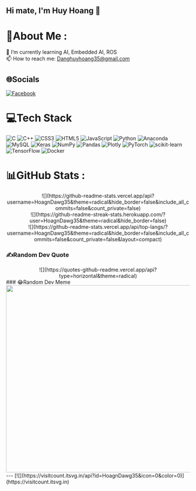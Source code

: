 ## Hi mate, I'm Huy Hoang 👋

# 💫About Me :

🌱 I’m currently learning AI, Embedded AI, ROS <br>
📫 How to reach me: Danghuyhoang35@gmail.com

## 🌐Socials
[![Facebook](https://img.shields.io/badge/Facebook-%231877F2.svg?logo=Facebook&logoColor=white)](https://www.facebook.com/Hoang.huy012)

# 💻Tech Stack

![C](https://img.shields.io/badge/c-%2300599C.svg?style=for-the-badge&logo=c&logoColor=white) ![C++](https://img.shields.io/badge/c++-%2300599C.svg?style=for-the-badge&logo=c%2B%2B&logoColor=white) ![CSS3](https://img.shields.io/badge/css3-%231572B6.svg?style=for-the-badge&logo=css3&logoColor=white) ![HTML5](https://img.shields.io/badge/html5-%23E34F26.svg?style=for-the-badge&logo=html5&logoColor=white) ![JavaScript](https://img.shields.io/badge/javascript-%23323330.svg?style=for-the-badge&logo=javascript&logoColor=%23F7DF1E) ![Python](https://img.shields.io/badge/python-3670A0?style=for-the-badge&logo=python&logoColor=ffdd54) ![Anaconda](https://img.shields.io/badge/Anaconda-%2344A833.svg?style=for-the-badge&logo=anaconda&logoColor=white) ![MySQL](https://img.shields.io/badge/mysql-%2300f.svg?style=for-the-badge&logo=mysql&logoColor=white) ![Keras](https://img.shields.io/badge/Keras-%23D00000.svg?style=for-the-badge&logo=Keras&logoColor=white) ![NumPy](https://img.shields.io/badge/numpy-%23013243.svg?style=for-the-badge&logo=numpy&logoColor=white) ![Pandas](https://img.shields.io/badge/pandas-%23150458.svg?style=for-the-badge&logo=pandas&logoColor=white) ![Plotly](https://img.shields.io/badge/Plotly-%233F4F75.svg?style=for-the-badge&logo=plotly&logoColor=white) ![PyTorch](https://img.shields.io/badge/PyTorch-%23EE4C2C.svg?style=for-the-badge&logo=PyTorch&logoColor=white) ![scikit-learn](https://img.shields.io/badge/scikit--learn-%23F7931E.svg?style=for-the-badge&logo=scikit-learn&logoColor=white) ![TensorFlow](https://img.shields.io/badge/TensorFlow-%23FF6F00.svg?style=for-the-badge&logo=TensorFlow&logoColor=white) ![Docker](https://img.shields.io/badge/docker-%230db7ed.svg?style=for-the-badge&logo=docker&logoColor=white)

# 📊GitHub Stats :
<div align="center">
![](https://github-readme-stats.vercel.app/api?username=HoagnDawg35&theme=radical&hide_border=false&include_all_commits=false&count_private=false)<br/>
![](https://github-readme-streak-stats.herokuapp.com/?user=HoagnDawg35&theme=radical&hide_border=false)<br/>
![](https://github-readme-stats.vercel.app/api/top-langs/?username=HoagnDawg35&theme=radical&hide_border=false&include_all_commits=false&count_private=false&layout=compact)
</div>

### ✍️Random Dev Quote
<div align="center">
![](https://quotes-github-readme.vercel.app/api?type=horizontal&theme=radical)
</div>
### 😂Random Dev Meme
<div align="center">
<img src="https://random-memer.herokuapp.com/" width="512px"/>
</div>
---
[![](https://visitcount.itsvg.in/api?id=HoagnDawg35&icon=0&color=0)](https://visitcount.itsvg.in)
